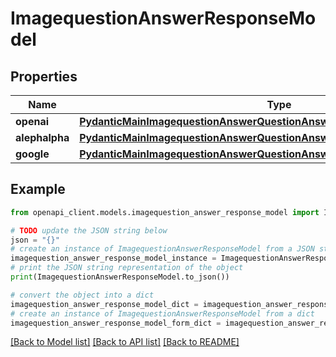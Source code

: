 # ImagequestionAnswerResponseModel


## Properties

Name | Type | Description | Notes
------------ | ------------- | ------------- | -------------
**openai** | [**PydanticMainImagequestionAnswerQuestionAnswerDataClass94559363655824**](PydanticMainImagequestionAnswerQuestionAnswerDataClass94559363655824.md) |  | [optional] 
**alephalpha** | [**PydanticMainImagequestionAnswerQuestionAnswerDataClass94559363723408**](PydanticMainImagequestionAnswerQuestionAnswerDataClass94559363723408.md) |  | [optional] 
**google** | [**PydanticMainImagequestionAnswerQuestionAnswerDataClass94559363742192**](PydanticMainImagequestionAnswerQuestionAnswerDataClass94559363742192.md) |  | [optional] 

## Example

```python
from openapi_client.models.imagequestion_answer_response_model import ImagequestionAnswerResponseModel

# TODO update the JSON string below
json = "{}"
# create an instance of ImagequestionAnswerResponseModel from a JSON string
imagequestion_answer_response_model_instance = ImagequestionAnswerResponseModel.from_json(json)
# print the JSON string representation of the object
print(ImagequestionAnswerResponseModel.to_json())

# convert the object into a dict
imagequestion_answer_response_model_dict = imagequestion_answer_response_model_instance.to_dict()
# create an instance of ImagequestionAnswerResponseModel from a dict
imagequestion_answer_response_model_form_dict = imagequestion_answer_response_model.from_dict(imagequestion_answer_response_model_dict)
```
[[Back to Model list]](../README.md#documentation-for-models) [[Back to API list]](../README.md#documentation-for-api-endpoints) [[Back to README]](../README.md)


